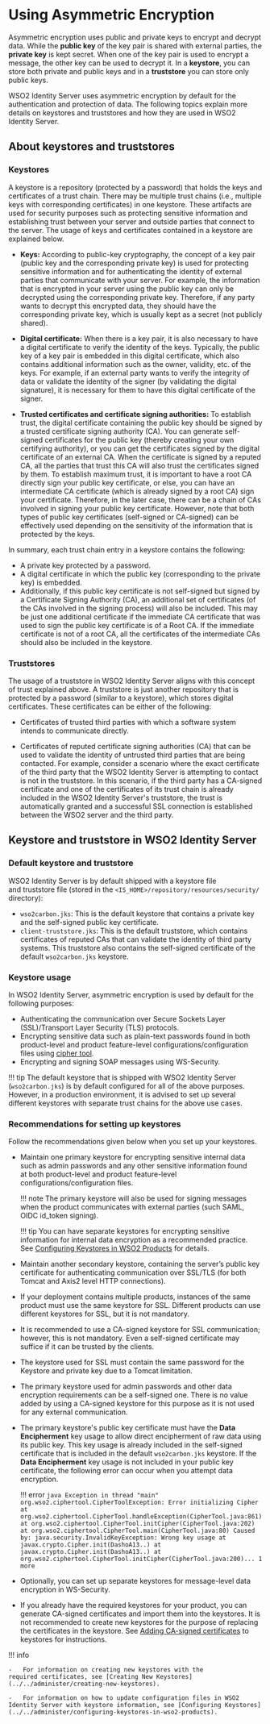 # Using Asymmetric Encryption

Asymmetric encryption uses public and private keys to encrypt and decrypt data. While the **public key** of the key pair is shared with external parties, the **private key** is kept secret. When one of the key pair is used to encrypt a message, the other key can be used to decrypt it. In a **keystore**, you can store both private and public keys and in a **truststore** you can store only public keys. 

WSO2 Identity Server uses asymmetric encryption by default for the authentication and protection of data. The following topics explain more details on keystores and truststores and how they are used in WSO2 Identity Server.

## About keystores and truststores

### Keystores

A keystore is a repository (protected by a password) that holds the keys and certificates of a trust chain. There may be multiple trust chains (i.e., multiple keys with corresponding certificates) in one keystore. These artifacts are used for security purposes such as protecting sensitive information and establishing trust between your server and outside parties that connect to the server. The usage of keys and certificates contained in a keystore are explained below.

-   **Keys:** According to public-key cryptography, the concept of a key pair (public key and the corresponding private key) is used for protecting sensitive information and for authenticating the identity of external parties that communicate with your server. For example, the information that is encrypted in your server using the public key can only be decrypted using the corresponding private key. Therefore, if any party wants to decrypt this encrypted data, they should have the corresponding private key, which is usually kept as a secret (not publicly shared).

-   **Digital certificate:** When there is a key pair, it is also necessary to have a digital certificate to verify the identity of the keys. Typically, the public key of a key pair is embedded in this digital certificate, which also contains additional information such as the owner, validity, etc. of the keys. For example, if an external party wants to verify the integrity of data or validate the identity of the signer (by validating the digital signature), it is necessary for them to have this digital certificate of the signer.

-   **Trusted certificates and certificate signing authorities:** To establish trust, the digital certificate containing the public key should be signed by a trusted certificate signing authority (CA). You
can generate self-signed certificates for the public key (thereby creating your own certifying authority), or you can get the certificates signed by the digital certificate of an external CA. When the certificate is signed by a reputed CA, all the parties that trust this CA will also trust the certificates signed by them. To establish maximum trust, it is important to have a root CA directly sign your public key certificate, or else, you can have an intermediate CA certificate (which is already signed by a root CA) sign your certificate. Therefore, in the later case, there can be a chain of CAs involved in signing your public key certificate. However, note that both types of public key certificates (self-signed or CA-signed) can be effectively used depending on the sensitivity of the information that is protected by the keys.

In summary, each trust chain entry in a keystore contains the following:

-   A private key protected by a password.
-   A digital certificate in which the public key (corresponding to the private key) is embedded.
-   Additionally, if this public key certificate is not self-signed but signed by a Certificate Signing Authority (CA), an additional set of certificates (of the CAs involved in the signing process) will also be included. This may be just one additional certificate if the immediate CA certificate that was used to sign the public key certificate is of a Root CA. If the immediate certificate is not of a root CA, all the certificates of the intermediate CAs should also be included in the keystore.  

### Truststores

The usage of a truststore in WSO2 Identity Server aligns with this concept of trust explained above. A truststore is just another repository that is protected by a password (similar to a keystore), which stores digital certificates. These certificates can be either of the following: 

-   Certificates of trusted third parties with which a software system intends to communicate directly.

-   Certificates of reputed certificate signing authorities (CA) that can be used to validate the identity of untrusted third parties that are being contacted. For example, consider a scenario where the
    exact certificate of the third party that the WSO2 Identity Server is attempting to contact is not in the truststore. In this scenario, if the third party has a CA-signed certificate and one of the
    certificates of its trust chain is already included in the WSO2 Identity Server's truststore, the trust is automatically granted and a successful SSL connection is established between the WSO2 server and the third party.

## Keystore and truststore in WSO2 Identity Server

### Default keystore and truststore 

WSO2 Identity Server is by default shipped with a keystore file and truststore file (stored in the `<IS_HOME>/repository/resources/security/` directory):

-   `wso2carbon.jks`: This is the default keystore that contains a private key and the self-signed public key certificate.
-   `client-truststore.jks`: This is the default truststore, which contains certificates of reputed CAs that can validate the identity of third party systems. This truststore also contains the self-signed certificate of the default `wso2carbon.jks` keystore.

### Keystore usage

In WSO2 Identity Server, asymmetric encryption is used by default for the following purposes: 

-   Authenticating the communication over Secure Sockets Layer (SSL)/Transport Layer Security (TLS) protocols.
-   Encrypting sensitive data such as plain-text passwords found in both product-level and product feature-level configurations/configuration
    files using [cipher tool](../../setup/encrypting-passwords-with-cipher-tool). 
-   Encrypting and signing SOAP messages using WS-Security.

!!! tip 
    The default keystore that is shipped with WSO2 Identity Server (`wso2carbon.jks`) is by default configured for all of the above purposes. However, in a production environment, it is advised to set up several different keystores with separate trust chains for the above use cases.
    

### Recommendations for setting up keystores

Follow the recommendations given below when you set up your keystores.

-   Maintain one primary keystore for encrypting sensitive internal data such as admin passwords and any other sensitive information found at both product-level and product feature-level
    configurations/configuration files. 

    !!! note 
        The primary keystore will also be used for signing messages when the product communicates with external parties (such SAML, OIDC id_token signing).

    !!! tip
        You can have separate keystores for encrypting sensitive information for internal data encryption as a recommended practice. See [Configuring Keystores in WSO2 Products](../../administer/configuring-keystores-in-wso2-products) for details.

-   Maintain another secondary keystore, containing the server’s public key certificate for authenticating communication over SSL/TLS (for both Tomcat and Axis2 level HTTP connections).

-   If your deployment contains multiple products, instances of the same product must use the same keystore for SSL. Different products can use different keystores for SSL, but it is not mandatory.

-   It is recommended to use a CA-signed keystore for SSL communication; however, this is not mandatory. Even a self-signed certificate may suffice if it can be trusted by the clients.

-   The keystore used for SSL must contain the same password for the Keystore and private key due to a Tomcat limitation.

-   The primary keystore used for admin passwords and other data encryption requirements can be a self-signed one. There is no value added by using a CA-signed keystore for this purpose as it is not
    used for any external communication.

-   The primary keystore's public key certificate must have the **Data Encipherment** key usage to allow direct encipherment of raw data using its public key. This key usage is already included in the
    self-signed certificate that is included in the default `wso2carbon.jks` keystore. If the **Data Encipherment** key usage is not included in your public key certificate, the following error can occur when you attempt data encryption.

    !!! error
        ``` java
        Exception in thread "main" org.wso2.ciphertool.CipherToolException: Error initializing Cipher at org.wso2.ciphertool.CipherTool.handleException(CipherTool.java:861) at org.wso2.ciphertool.CipherTool.initCipher(CipherTool.java:202) at org.wso2.ciphertool.CipherTool.main(CipherTool.java:80) Caused by: java.security.InvalidKeyException: Wrong key usage at javax.crypto.Cipher.init(DashoA13..) at javax.crypto.Cipher.init(DashoA13..) at org.wso2.ciphertool.CipherTool.initCipher(CipherTool.java:200)... 1 more
        ```

-   Optionally, you can set up separate keystores for message-level data encryption in WS-Security.

-   If you already have the required keystores for your product, you can generate CA-signed certificates and import them into the keystores. It is not recommended to create new keystores for the purpose of
    replacing the certificates in the keystore. See [Adding CA-signed certificates](../../administer/creating-new-keystores#adding-ca-signed-certificates-to-keystores) to keystores for instructions.

!!! info
    
    -   For information on creating new keystores with the required certificates, see [Creating New Keystores](../../administer/creating-new-keystores).
    
    -   For information on how to update configuration files in WSO2 Identity Server with keystore information, see [Configuring Keystores](../../administer/configuring-keystores-in-wso2-products).

    
